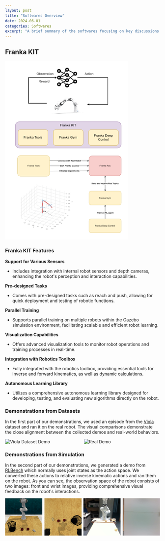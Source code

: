 ```yaml
---
layout: post
title: "Softwares Overview"
date: 2024-06-01
categories: Softwares
excerpt: "A brief summary of the softwares focusing on key discussions and findings..."
---
```


## Franka KIT

<img src="../assets/franka/franka_kit.svg" alt="Franka KIT Overview" style="width: 400px; height: auto;">

### Franka KIT Features

**Support for Various Sensors**
- Includes integration with internal robot sensors and depth cameras, enhancing the robot's perception and interaction capabilities.

**Pre-designed Tasks**
- Comes with pre-designed tasks such as reach and push, allowing for quick deployment and testing of robotic functions.

**Parallel Training**
- Supports parallel training on multiple robots within the Gazebo simulation environment, facilitating scalable and efficient robot learning.

**Visualization Capabilities**
- Offers advanced visualization tools to monitor robot operations and training processes in real-time.

**Integration with Robotics Toolbox**
- Fully integrated with the robotics toolbox, providing essential tools for inverse and forward kinematics, as well as dynamic calculations.

**Autonomous Learning Library**
- Utilizes a comprehensive autonomous learning library designed for developing, testing, and evaluating new algorithms directly on the robot.


### Demonstrations from Datasets
In the first part of our demonstrations, we used an episode from the [Viola](https://www.tensorflow.org/datasets/catalog/viola) dataset and ran it on the real robot. The visual comparisons demonstrate the close alignment between the collected demos and real-world behaviors.
<div style="display: flex; justify-content: space-between; align-items: center;">
  <img src="../assets/franka/offline_images.gif" alt="Viola Dataset Demo" style="width: 49%; margin-right: 2%;">
  <img src="../assets/franka/real_demo_1.gif" alt="Real Demo" style="width: 49%;">
</div>


### Demonstrations from Simulation
In the second part of our demonstrations, we generated a demo from [RLBench](https://sites.google.com/view/rlbench) which normally uses joint states as the action space. We converted these actions to relative inverse kinematic actions and ran them on the robot. As you can see, the observation space of the robot consists of two images: front and wrist images, providing comprehensive visual feedback on the robot's interactions.

<div style="display: flex; justify-content: space-between;">
  <img src="../assets/franka/rlbench_demo_front_0.gif" alt="RLBench Front Camera" style="width: 24%; margin-right: 1%;">
  <img src="../assets/franka/rlbench_demo_wrist_0.gif" alt="RLBench Wrist Camera" style="width: 24%; margin-right: 1%;">
  <img src="../assets/franka/real_env_demo_front_0.gif" alt="Real World Front Camera" style="width: 24%; margin-right: 1%;">
  <img src="../assets/franka/real_env_demo_wrist_0.gif" alt="Real World Wrist Camera" style="width: 24%;">
</div>